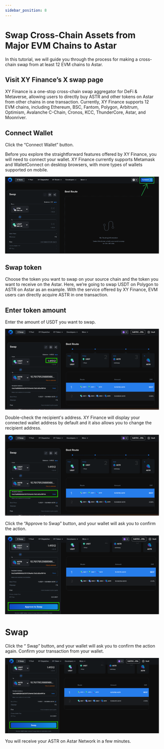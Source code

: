 ```yaml
---
sidebar_position: 8
---
```


# Swap Cross-Chain Assets from Major EVM Chains to Astar

In this tutorial, we will guide you through the process for making a cross-chain swap from at least 12 EVM chains to Astar.

## Visit XY Finance’s X swap page

XY Finance is a one-stop cross-chain swap aggregator for DeFi & Metaverse, allowing users to directly buy ASTR and other tokens on Astar from other chains in one transaction. Currently, XY Finance supports 12 EVM chains, including Ethereum, BSC, Fantom, Polygon, Arbitrum, Optimism, Avalanche C-Chain, Cronos, KCC, ThunderCore, Astar, and Moonriver.

## Connect Wallet

Click the “Connect Wallet” button.

Before you explore the straightforward features offered by XY Finance, you will need to connect your wallet. XY Finance currently supports Metamask and WalletConnect on desktop browsers, with more types of wallets supported on mobile.

![26](img/26.png)

## Swap token

Choose the token you want to swap on your source chain and the token you want to receive on the Astar. Here, we’re going to swap USDT on Polygon to ASTR on Astar as an example. With the service offered by XY Finance, EVM users can directly acquire ASTR in one transaction.

## Enter token amount

Enter the amount of USDT you want to swap.

![27](img/27.png)

Double-check the recipient's address. XY Finance will display your connected wallet address by default and it also allows you to change the recipient address.

![28](img/28.png)

Click the “Approve to Swap” button, and your wallet will ask you to confirm the action.

![29](img/29.png)

# Swap

Click the “ Swap” button, and your wallet will ask you to confirm the action again. Confirm your transaction from your wallet.

![30](img/30.png)

You will receive your ASTR on Astar Network in a few minutes.
